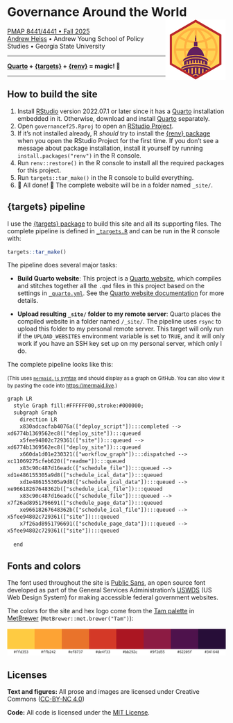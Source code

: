 

<!-- README.md is generated from README.qmd. Please edit that file -->

# Governance Around the World <a href='https://governancef25.classes.andrewheiss.com/'><img src='files/favicon-512.png' align="right" height="139" /></a>

[PMAP 8441/4441 • Fall 2025](https://governancef25.classes.andrewheiss.com/)  
[Andrew Heiss](https://www.andrewheiss.com/) • Andrew Young School of Policy Studies • Georgia State University

------------------------------------------------------------------------

**[Quarto](https://quarto.org/) + [{targets}](https://docs.ropensci.org/targets/) + [{renv}](https://rstudio.github.io/renv/) = magic! 🔮**

------------------------------------------------------------------------

## How to build the site

1.  Install [RStudio](https://www.rstudio.com/products/rstudio/download/#download) version 2022.07.1 or later since it has a [Quarto](https://quarto.org/) installation embedded in it. Otherwise, download and install [Quarto](https://quarto.org/) separately.
2.  Open `governancef25.Rproj` to open an [RStudio Project](https://r4ds.had.co.nz/workflow-projects.html).
3.  If it’s not installed already, R *should* try to install the [{renv} package](https://rstudio.github.io/renv/) when you open the RStudio Project for the first time. If you don’t see a message about package installation, install it yourself by running `install.packages("renv")` in the R console.
4.  Run `renv::restore()` in the R console to install all the required packages for this project.
5.  Run `targets::tar_make()` in the R console to build everything.
6.  🎉 All done! 🎉 The complete website will be in a folder named `_site/`.

## {targets} pipeline

I use the [{targets} package](https://docs.ropensci.org/targets/) to build this site and all its supporting files. The complete pipeline is defined in [`_targets.R`](_targets.R) and can be run in the R console with:

``` r
targets::tar_make()
```

The pipeline does several major tasks:

- **Build Quarto website**: This project is a [Quarto website](https://quarto.org/docs/websites/), which compiles and stitches together all the `.qmd` files in this project based on the settings in [`_quarto.yml`](_quarto.yml). See the [Quarto website documentation](https://quarto.org/docs/websites/) for more details.

- **Upload resulting `_site/` folder to my remote server**: Quarto places the compiled website in a folder named `/_site/`. The pipeline uses `rsync` to upload this folder to my personal remote server. This target will only run if the `UPLOAD_WEBSITES` environment variable is set to `TRUE`, and it will only work if you have an SSH key set up on my personal server, which only I do.

The complete pipeline looks like this:

<small>(This uses [`mermaid.js` syntax](https://mermaid-js.github.io/mermaid/) and should display as a graph on GitHub. You can also view it by pasting the code into <https://mermaid.live>.)</small>

``` mermaid
graph LR
  style Graph fill:#FFFFFF00,stroke:#000000;
  subgraph Graph
    direction LR
    x830adcacfab4076a(["deploy_script"]):::completed --> xd6774b1369562ec8(["deploy_site"]):::queued
    x5fee94802c729361(["site"]):::queued --> xd6774b1369562ec8(["deploy_site"]):::queued
    x660da1d01e230321(["workflow_graph"]):::dispatched --> xc11069275cfeb620(["readme"]):::queued
    x83c90c487d16eadc(["schedule_file"]):::queued --> xd1e486155305a9d8(["schedule_ical_data"]):::queued
    xd1e486155305a9d8(["schedule_ical_data"]):::queued --> xe96618267648362b(["schedule_ical_file"]):::queued
    x83c90c487d16eadc(["schedule_file"]):::queued --> x7f26ad8951796691(["schedule_page_data"]):::queued
    xe96618267648362b(["schedule_ical_file"]):::queued --> x5fee94802c729361(["site"]):::queued
    x7f26ad8951796691(["schedule_page_data"]):::queued --> x5fee94802c729361(["site"]):::queued
    
  end
```

## Fonts and colors

The font used throughout the site is [Public Sans](https://public-sans.digital.gov/), an open source font developed as part of the General Services Administration’s [USWDS](https://designsystem.digital.gov/) (US Web Design System) for making accessible federal government websites.

The colors for the site and hex logo come from the [Tam palette](https://github.com/BlakeRMills/MetBrewer#tam) in [MetBrewer](https://github.com/BlakeRMills/MetBrewer) (`MetBrewer::met.brewer("Tam")`):

<img src="README_files/figure-commonmark/show-tam-1.png" width="768" />

## Licenses

**Text and figures:** All prose and images are licensed under Creative Commons ([CC-BY-NC 4.0](https://creativecommons.org/licenses/by-nc/4.0/))

**Code:** All code is licensed under the [MIT License](LICENSE.md).
